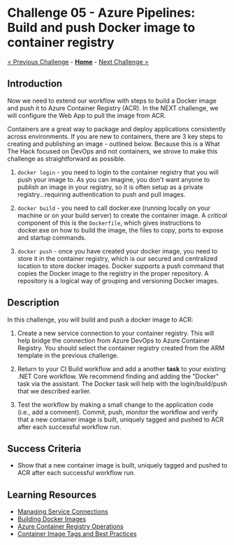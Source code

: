 # Challenge 05 - Azure Pipelines: Build and push Docker image to container registry

[< Previous Challenge](./Challenge-04.md) - **[Home](../README.md)** - [Next Challenge >](./Challenge-06.md)

## Introduction

Now we need to extend our workflow with steps to build a Docker image and push it to Azure Container Registry (ACR). In the NEXT challenge, we will configure the Web App to pull the image from ACR.

Containers are a great way to package and deploy applications consistently across environments. If you are new to containers, there are 3 key steps to creating and publishing an image - outlined below. Because this is a What The Hack focused on DevOps and not containers, we strove to make this challenge as straightforward as possible.

1. `docker login` - you need to login to the container registry that you will push your image to. As you can imagine, you don't want anyone to publish an image in your registry, so it is often setup as a private registry...requiring authentication to push and pull images.

2. `docker build` - you need to call docker.exe (running locally on your machine or on your build server) to create the container image. A *critical* component of this is the `Dockerfile`, which gives instructions to docker.exe on how to build the image, the files to copy, ports to expose and startup commands.

3. `docker push` - once you have created your docker image, you need to store it in the container registry, which is our secured and centralized location to store docker images. Docker supports a push command that copies the Docker image to the registry in the proper repository. A repository is a logical way of grouping and versioning Docker images.

## Description

In this challenge, you will build and push a docker image to ACR:

1. Create a new service connection to your container registry.  This will help bridge the connection from Azure DevOps to Azure Container Registry.  You should select the container registry created from the ARM template in the previous challenge.

1. Return to your CI Build workflow and add a another **task** to your existing .NET Core workflow. We recommend finding and adding the "Docker" task via the assistant.  The Docker task will help with the login/build/push that we described earlier.

1. Test the workflow by making a small change to the application code (i.e., add a comment). Commit, push, monitor the workflow and verify that a new container image is built, uniquely tagged and pushed to ACR after each successful workflow run.

## Success Criteria

- Show that a new container image is built, uniquely tagged and pushed to ACR after each successful workflow run.

## Learning Resources

- [Managing Service Connections](https://learn.microsoft.com/en-us/azure/devops/pipelines/library/service-endpoints?view=azure-devops&tabs=yaml)
- [Building Docker Images](https://learn.microsoft.com/en-us/aspnet/core/host-and-deploy/docker/building-net-docker-images?view=aspnetcore-7.0)
- [Azure Container Registry Operations](https://learn.microsoft.com/en-us/azure/container-registry/container-registry-get-started-docker-cli?tabs=azure-cli)
- [Container Image Tags and Best Practices](https://learn.microsoft.com/en-us/azure/container-registry/container-registry-image-tag-version)

